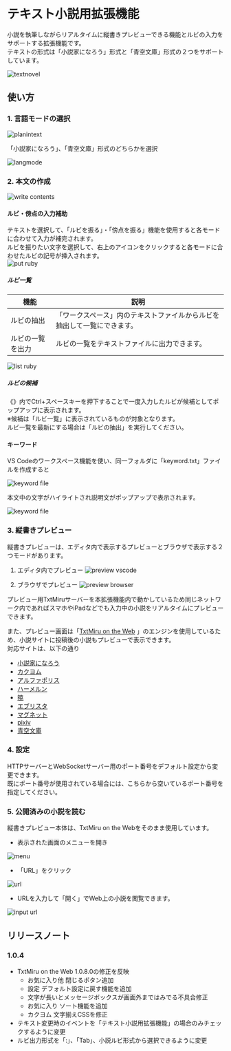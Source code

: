 # テキスト小説用拡張機能

小説を執筆しながらリアルタイムに縦書きプレビューできる機能とルビの入力をサポートする拡張機能です。<br>
テキストの形式は「小説家になろう」形式と「青空文庫」形式の２つをサポートしています。

![textnovel](./image/text-novel-top.gif)

## 使い方

### 1. 言語モードの選択
![planintext](./image/text-novel-01.png)

「小説家になろう」、「青空文庫」形式のどちらかを選択

![langmode](./image/text-novel-02.png)

### 2. 本文の作成
![write contents](./image/text-novel-03.png)
#### ルビ・傍点の入力補助

テキストを選択して、「ルビを振る」・「傍点を振る」機能を使用すると各モードに合わせて入力が補完されます。<br>
ルビを振りたい文字を選択して、右上のアイコンをクリックすると各モードに合わせたルビの記号が挿入されます。<br>
![put ruby](./image/text-novel-04.png)

##### ルビ一覧
| 機能 | 説明 |
| ---- | ---- |
|ルビの抽出|「ワークスペース」内のテキストファイルからルビを抽出して一覧にできます。|
|ルビの一覧を出力|ルビの一覧をテキストファイルに出力できます。|

![list ruby](./image/text-novel-ruby.gif)

##### ルビの候補
《》内でCtrl+スペースキーを押下することで一度入力したルビが候補としてポップアップに表示されます。<br>
※候補は「ルビ一覧」に表示されているものが対象となります。<br>
ルビ一覧を最新にする場合は「ルビの抽出」を実行してください。

#### キーワード
VS Codeのワークスペース機能を使い、同一フォルダに「keyword.txt」ファイルを作成すると

![keyword file](./image/text-novel-10.png)

本文中の文字がハイライトされ説明文がポップアップで表示されます。

![keyword file](./image/text-novel-11.png)

### 3. 縦書きプレビュー

縦書きプレビューは、エディタ内で表示するプレビューとブラウザで表示する２つモードがあります。
1. エディタ内でプレビュー
![preview vscode](./image/text-novel-05.png)

2. ブラウザでプレビュー
![preview browser](./image/text-novel-06.png)

プレビュー用TxtMiruサーバーを本拡張機能内で動かしているため同じネットワーク内であればスマホやiPadなどでも入力中の小説をリアルタイムにプレビューできます。

また、プレビュー画面は「[TxtMiru on the Web](https://gearsns.github.io/TxtMiruOnTheWeb/index.html) 」のエンジンを使用しているため、小説サイトに投稿後の小説もプレビューで表示できます。<br>
対応サイトは、以下の通り
* [小説家になろう](https://syosetu.com)
* [カクヨム](https://kakuyomu.jp)
* [アルファポリス](https://www.alphapolis.co.jp)
* [ハーメルン](https://syosetu.org)
* [暁](http://www.akatsuki-novels.com/)
* [エブリスタ](https://estar.jp)
* [マグネット](https://www.magnet-novels.com)
* [pixiv](https://www.pixiv.net/novel)
* [青空文庫](https://www.aozora.gr.jp)

### 4. 設定

HTTPサーバーとWebSocketサーバー用のポート番号をデフォルト設定から変更できます。<br>
既にポート番号が使用されている場合には、こちらから空いているポート番号を指定してください。

### 5. 公開済みの小説を読む

縦書きプレビュー本体は、TxtMiru on the Webをそのまま使用しています。
* 表示された画面のメニューを開き

![menu](./image/text-novel-07.png)
* 「URL」をクリック

![url](./image/text-novel-08.png)
* URLを入力して「開く」でWeb上の小説を閲覧できます。

![input url](./image/text-novel-09.png)

## リリースノート
### 1.0.4

* TxtMiru on the Web 1.0.8.0の修正を反映
	* お気に入り他 閉じるボタン追加
	* 設定 デフォルト設定に戻す機能を追加
	* 文字が長いとメッセージボックスが画面外まではみでる不具合修正
	* お気に入り ソート機能を追加
	* カクヨム 文字揃えCSSを修正
* テキスト変更時のイベントを「テキスト小説用拡張機能」の場合のみチェックするように変更
* ルビ出力形式を「:」、「Tab」、小説ルビ形式から選択できるように変更
